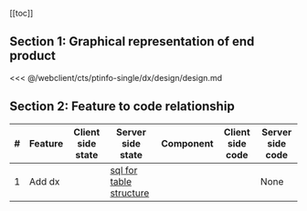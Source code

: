 [[toc]]

## Section 1: Graphical representation of end product

<<< @/webclient/cts/ptinfo-single/dx/design/design.md

## Section 2: Feature to code relationship

| #   | Feature | Client side state | Server side state                                                                                                                                          | Component | Client side code | Server side code |
| --- | ------- | ----------------- | ---------------------------------------------------------------------------------------------------------------------------------------------------------- | --------- | ---------------- | ---------------- |
| 1   | Add dx  |                   | [sql for table structure](https://github.com/savantcare/emr/blob/master/webclient/cts/ptinfo-single/dx/db/structure/sc_dx/structure-gen-on-2020-07-01.sql) |           |                  | None             |
